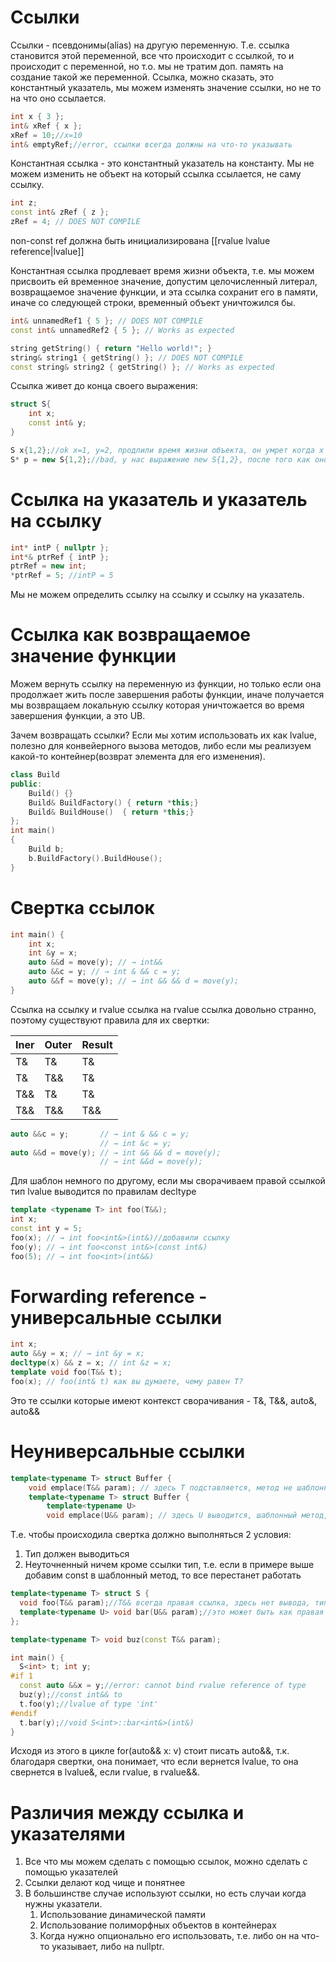 # Ссылки
Ссылки - псевдонимы(alias) на другую переменную. Т.е. ссылка становится этой переменной, все что происходит с ссылкой, то и происходит с переменной, но т.о. мы не тратим доп. память на создание такой же переменной. Ссылка, можно сказать, это константный указатель, мы можем изменять значение ссылки, но не то на что оно ссылается.

```cpp
int x { 3 };
int& xRef { x };
xRef = 10;//x=10
int& emptyRef;//error, ссылки всегда должны на что-то указывать
```

Константная ссылка - это константный указатель на константу. Мы не можем изменить не объект на который ссылка ссылается, не саму ссылку.

```cpp
int z;
const int& zRef { z };
zRef = 4; // DOES NOT COMPILE
```

non-const ref должна быть инициализирована [[rvalue lvalue reference|lvalue]]

Константная ссылка продлевает время жизни объекта, т.е. мы можем присвоить ей временное значение, допустим целочисленный литерал, возвращаемое значение функции, и эта ссылка сохранит его в памяти, иначе со следующей строки, временный объект уничтожился бы.

```cpp
int& unnamedRef1 { 5 }; // DOES NOT COMPILE
const int& unnamedRef2 { 5 }; // Works as expected

string getString() { return "Hello world!"; }
string& string1 { getString() }; // DOES NOT COMPILE
const string& string2 { getString() }; // Works as expected
```

Ссылка живет до конца своего выражения:

```cpp
struct S{
	int x;
	const int& y;
}

S x{1,2};//ok x=1, y=2, продлили время жизни объекта, он умрет когда x выйдет из скоупа
S* p = new S{1,2};//bad, у нас выражение new S{1,2}, после того как оно завершится, т.е. выделится память и вызовется конструктор, временный объект уничтожится и мы получим висячую ссылку
```

# Ссылка на указатель и указатель на ссылку
```cpp
int* intP { nullptr };
int*& ptrRef { intP };
ptrRef = new int;
*ptrRef = 5; //intP = 5
```

Мы не можем определить ссылку на ссылку и ссылку на указатель.

# Ссылка как возвращаемое значение функции
Можем вернуть ссылку на переменную из функции, но только если она продолжает жить после завершения работы функции, иначе получается мы возвращаем локальную ссылку которая уничтожается во время завершения функции, а это UB.

Зачем возвращать ссылки? Если мы хотим использовать их как lvalue, полезно для конвейерного вызова методов, либо если мы реализуем какой-то контейнер(возврат элемента для его изменения).

```cpp
class Build
public:
	Build() {}
	Build& BuildFactory() { return *this;}
	Build& BuildHouse()  { return *this;}
};
int main()
{
	Build b;
	b.BuildFactory().BuildHouse();
}
```

# Свертка ссылок
```cpp
int main() {  
    int x;  
    int &y = x;  
    auto &&d = move(y); // → int&&  
    auto &&c = y; // → int & && c = y;  
    auto &&f = move(y); // → int && && d = move(y);  
}
```

Ссылка на ссылку и rvalue ссылка на rvalue ссылка довольно странно, поэтому существуют правила для их свертки:

| Iner | Outer | Result |
| ---- | ----- | ------ |
| T&   | T&    | T&     |
| T&   | T&&   | T&     |
| T&&  | T&    | T&     |
| T&&  | T&&   | T&&    |

```cpp
auto &&c = y;       // → int & && c = y; 
				    // → int &c = y; 
auto &&d = move(y); // → int && && d = move(y); 
					// → int &&d = move(y);
```

Для шаблон немного по другому, если мы сворачиваем правой ссылкой тип lvalue выводится по правилам decltype

```cpp
template <typename T> int foo(T&&);  
int x;  
const int y = 5;  
foo(x); // → int foo<int&>(int&)//добавили ссылку  
foo(y); // → int foo<const int&>(const int&)  
foo(5); // → int foo<int>(int&&)
```

# Forwarding reference - универсальные ссылки
```cpp
int x; 
auto &&y = x; // → int &y = x;
decltype(x) && z = x; // int &z = x;
template void foo(T&& t); 
foo(x); // foo(int& t) как вы думаете, чему равен T?
```

Это те ссылки которые имеют контекст сворачивания - T&, T&&, auto&, auto&&

# Неуниверсальные ссылки
```cpp
template<typename T> struct Buffer {  
    void emplace(T&& param); // здесь T подставляется, метод не шаблонный, вывод происходит в конструкторе, свертки не будет, всегда будет rvalue ref
    template<typename T> struct Buffer {  
        template<typename U>  
        void emplace(U&& param); // здесь U выводится, шаблонный метод, здесь же есть контекст свертки
```

Т.е. чтобы происходила свертка должно выполняться 2 условия:
1. Тип должен выводиться
2. Неуточненный ничем кроме ссылки тип, т.е. если в примере выше добавим const в шаблонный метод, то все перестанет работать

```cpp
template<typename T> struct S {
  void foo(T&& param);//T&& всегда правая ссылка, здесь нет вывода, тип подставляется
  template<typename U> void bar(U&& param);//это может быть как правая так и левая ссылка, происходит вывод типовт
};

template<typename T> void buz(const T&& param);

int main() {
  S<int> t; int y;
#if 1
  const auto &&x = y;//error: cannot bind rvalue reference of type  
  buz(y);//const int&& to
  t.foo(y);//lvalue of type 'int'
#endif  
  t.bar(y);//void S<int>::bar<int&>(int&)
}
```

Исходя из этого в цикле for(auto&& x: v) стоит писать auto&&, т.к. благодаря свертки, она понимает, что если вернется lvalue, то она свернется в lvalue&, если rvalue, в rvalue&&.

# Различия между ссылка и указателями
1. Все что мы можем сделать с помощью ссылок, можно сделать с помощью указателей
2. Ссылки делают код чище и понятнее
3. В большинстве случае используют ссылки, но есть случаи когда нужны указатели.
	1. Использование динамической памяти
	2. Использование полиморфных объектов в контейнерах
	3. Когда нужно опционально его использовать, т.е. либо он на что-то указывает, либо на nullptr.


